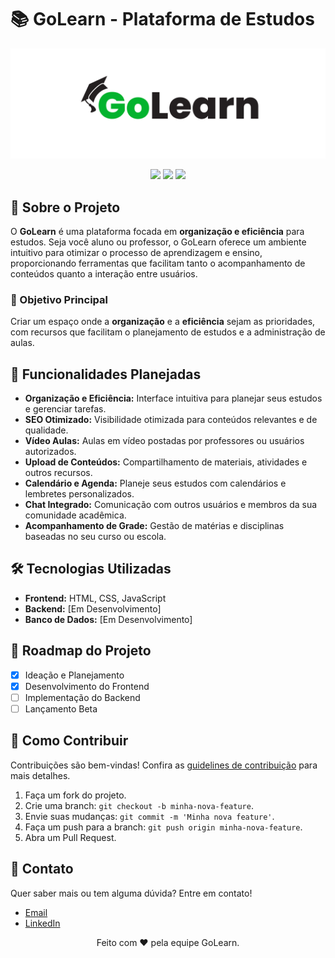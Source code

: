 # 📚 GoLearn - Plataforma de Estudos

![GoLearn Banner](https://github.com/golearnapp/.github/blob/main/images/GoLearn%20Banner.png?raw=true)

<p align="center">
  <img src="https://img.shields.io/badge/Status-Em%20Desenvolvimento-yellow">
  <img src="https://img.shields.io/badge/Linguagens-JavaScript%20%7C%20HTML%20%7C%20CSS-informational">
  <img src="https://img.shields.io/badge/Contribuições-Bem%20Vindas-brightgreen">
</p>

## 🧠 Sobre o Projeto

O **GoLearn** é uma plataforma focada em **organização e eficiência** para estudos. Seja você aluno ou professor, o GoLearn oferece um ambiente intuitivo para otimizar o processo de aprendizagem e ensino, proporcionando ferramentas que facilitam tanto o acompanhamento de conteúdos quanto a interação entre usuários.

### 🎯 Objetivo Principal

Criar um espaço onde a **organização** e a **eficiência** sejam as prioridades, com recursos que facilitam o planejamento de estudos e a administração de aulas. 

## 🚀 Funcionalidades Planejadas

- **Organização e Eficiência:** Interface intuitiva para planejar seus estudos e gerenciar tarefas.
- **SEO Otimizado:** Visibilidade otimizada para conteúdos relevantes e de qualidade.
- **Vídeo Aulas:** Aulas em vídeo postadas por professores ou usuários autorizados.
- **Upload de Conteúdos:** Compartilhamento de materiais, atividades e outros recursos.
- **Calendário e Agenda:** Planeje seus estudos com calendários e lembretes personalizados.
- **Chat Integrado:** Comunicação com outros usuários e membros da sua comunidade acadêmica.
- **Acompanhamento de Grade:** Gestão de matérias e disciplinas baseadas no seu curso ou escola.

## 🛠️ Tecnologias Utilizadas

- **Frontend:** HTML, CSS, JavaScript
- **Backend:** [Em Desenvolvimento]
- **Banco de Dados:** [Em Desenvolvimento]

## 📅 Roadmap do Projeto

- [x] Ideação e Planejamento
- [x] Desenvolvimento do Frontend
- [ ] Implementação do Backend
- [ ] Lançamento Beta

## 📝 Como Contribuir

Contribuições são bem-vindas! Confira as [guidelines de contribuição](CONTRIBUTING.md) para mais detalhes.

1. Faça um fork do projeto.
2. Crie uma branch: `git checkout -b minha-nova-feature`.
3. Envie suas mudanças: `git commit -m 'Minha nova feature'`.
4. Faça um push para a branch: `git push origin minha-nova-feature`.
5. Abra um Pull Request.

## 📩 Contato

Quer saber mais ou tem alguma dúvida? Entre em contato!

- [Email](mailto:gabrielficciobotan@gmail.com)
- [LinkedIn](https://linkedin.com/in/gabrielficciobotan@gmail.com)

<p align="center">
  Feito com ❤️ pela equipe GoLearn.
</p>

